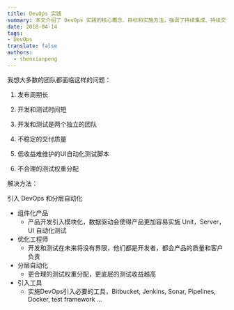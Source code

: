 ```yaml
---
title: DevOps 实践
summary: 本文介绍了 DevOps 实践的核心概念、目标和实施方法，强调了持续集成、持续交付和自动化的重要性。
date: 2018-04-14
tags:
- DevOps
translate: false
authors:
  - shenxianpeng
---
```


我想大多数的团队都面临这样的问题：

1. 发布周期长
2. 开发和测试时间短

3. 开发和测试是两个独立的团队
4. 不稳定的交付质量
5. 低收益难维护的UI自动化测试脚本
6. 不合理的测试权重分配

解决方法：

引入 DevOps 和分层自动化

* 组件化产品
  * 产品开发引入模块化，数据驱动会使得产品更加容易实施 Unit，Server，UI 自动化测试
* 优化工程师
  * 开发和测试在未来将没有界限，他们都是开发者，都会产品的质量和客户负责
* 分层自动化
  * 更合理的测试权重分配，更底层的测试收益越高
* 引入工具
  * 实施DevOps引入必要的工具，Bitbucket, Jenkins, Sonar, Pipelines, Docker, test framework …
